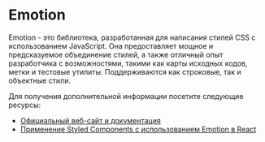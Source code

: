 # Emotion

Emotion - это библиотека, разработанная для написания стилей CSS с использованием JavaScript. Она предоставляет мощное и предсказуемое объединение стилей, а также отличный опыт разработчика с возможностями, такими как карты исходных кодов, метки и тестовые утилиты. Поддерживаются как строковые, так и объектные стили.

Для получения дополнительной информации посетите следующие ресурсы:

- [Официальный веб-сайт и документация](https://emotion.sh/docs/introduction)
- [Применение Styled Components с использованием Emotion в React](https://www.youtube.com/watch?v=yO3JU2bMLGA)
